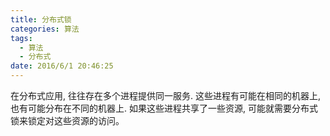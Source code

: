 ```yaml
---
title: 分布式锁
categories: 算法
tags: 
  - 算法
  - 分布式
date: 2016/6/1 20:46:25
---
```


在分布式应用, 往往存在多个进程提供同一服务. 这些进程有可能在相同的机器上, 也有可能分布在不同的机器上. 如果这些进程共享了一些资源, 可能就需要分布式锁来锁定对这些资源的访问。

